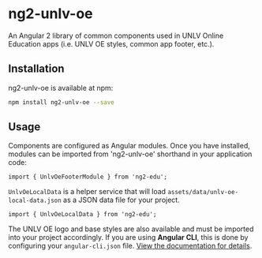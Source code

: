 # ng2-unlv-oe
An Angular 2 library of common components used in UNLV Online Education apps (i.e. UNLV OE styles, common app footer, etc.).

## Installation
ng2-unlv-oe is available at npm:
```bash
npm install ng2-unlv-oe --save
```

## Usage
Components are configured as Angular modules.  Once you have installed, modules can be imported from 'ng2-unlv-oe' shorthand in your application code:

```
import { UnlvOeFooterModule } from 'ng2-edu';
```

`UnlvOeLocalData` is a helper service that will load `assets/data/unlv-oe-local-data.json` as a JSON data file for your project.
```
import { UnlvOeLocalData } from 'ng2-edu';
```

The UNLV OE logo and base styles are also available and must be imported into your project accordingly.  If you are using **Angular CLI**, this is done by configuring your `angular-cli.json` file.  [View the documentation for details](https://github.com/angular/angular-cli#global-library-installation).
